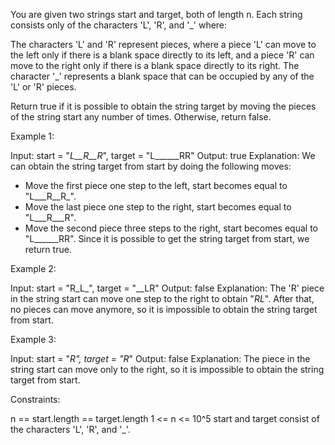 You are given two strings start and target, both of length n. Each string
consists only of the characters 'L', 'R', and '_' where:


The characters 'L' and 'R' represent pieces, where a piece 'L' can move to
the left only if there is a blank space directly to its left, and a piece 'R'
can move to the right only if there is a blank space directly to its
right.
The character '_' represents a blank space that can be occupied by any of the
'L' or 'R' pieces.


Return true if it is possible to obtain the string target by moving the
pieces of the string start any number of times. Otherwise, return false.


Example 1:


Input: start = "_L__R__R_", target = "L______RR"
Output: true
Explanation: We can obtain the string target from start by doing the
following moves:
- Move the first piece one step to the left, start becomes equal to
"L___R__R_".
- Move the last piece one step to the right, start becomes equal to
"L___R___R".
- Move the second piece three steps to the right, start becomes equal to
"L______RR".
Since it is possible to get the string target from start, we return true.


Example 2:


Input: start = "R_L_", target = "__LR"
Output: false
Explanation: The 'R' piece in the string start can move one step to the right
to obtain "_RL_".
After that, no pieces can move anymore, so it is impossible to obtain the
string target from start.


Example 3:


Input: start = "_R", target = "R_"
Output: false
Explanation: The piece in the string start can move only to the right, so it
is impossible to obtain the string target from start.


Constraints:


n == start.length == target.length
1 <= n <= 10^5
start and target consist of the characters 'L', 'R', and '_'.





